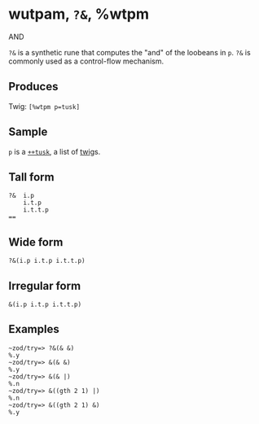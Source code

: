 wutpam, `?&`, %wtpm
============================

AND

`?&` is a synthetic rune that computes the "and" of the loobeans in `p`.
`?&` is commonly used as a control-flow mechanism.

Produces
--------

Twig: `[%wtpm p=tusk]`

Sample
------

`p` is a [`++tusk`](), a list of [twig]()s.

Tall form
---------

    ?&  i.p
        i.t.p
        i.t.t.p
    ==

Wide form
---------

    ?&(i.p i.t.p i.t.t.p)

Irregular form
--------------

    &(i.p i.t.p i.t.t.p)

Examples
--------

    ~zod/try=> ?&(& &)
    %.y
    ~zod/try=> &(& &)
    %.y
    ~zod/try=> &(& |)
    %.n
    ~zod/try=> &((gth 2 1) |)
    %.n
    ~zod/try=> &((gth 2 1) &)
    %.y
